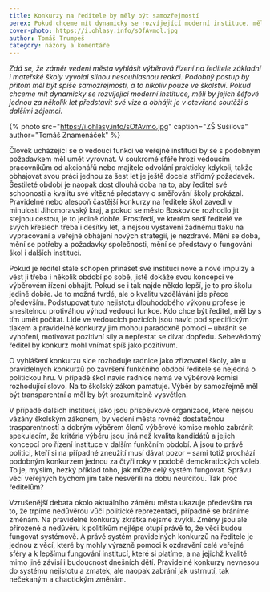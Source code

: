 ```yaml
---
title: Konkurzy na ředitele by měly být samozřejmostí
perex: Pokud chceme mít dynamicky se rozvíjející moderní instituce, měli by jejich šéfové jednou za několik let představit své vize a obhájit je v otevřené soutěži s dalšími zájemci.
cover-photo: https://i.ohlasy.info/sOfAvmol.jpg
author: Tomáš Trumpeš
category: názory a komentáře
---
```


*Zdá se, že záměr vedení města vyhlásit výběrová řízení na ředitele základní i mateřské školy vyvolal silnou nesouhlasnou reakci. Podobný postup by přitom měl být spíše samozřejmostí, a to nikoliv pouze ve školství. Pokud chceme mít dynamicky se rozvíjející moderní instituce, měli by jejich šéfové jednou za několik let představit své vize a obhájit je v otevřené soutěži s dalšími zájemci.*

{% photo src="https://i.ohlasy.info/sOfAvmo.jpg" caption="ZŠ Sušilova" author="Tomáš Znamenáček" %}

Člověk ucházející se o vedoucí funkci ve veřejné instituci by se s podobným požadavkem měl umět vyrovnat. V soukromé sféře hrozí vedoucím pracovníkům od akcionářů nebo majitele odvolání prakticky kdykoli, takže obhajovat svou práci jednou za šest let je ještě docela střídmý požadavek. Šestileté období je naopak dost dlouhá doba na to, aby ředitel své schopnosti a kvalitu své vítězné představy o směřování školy prokázal. Pravidelné nebo alespoň častější konkurzy na ředitele škol zavedl v minulosti Jihomoravský kraj, a pokud se město Boskovice rozhodlo jít stejnou cestou, je to jedině dobře. Prostředí, ve kterém sedí ředitelé ve svých křeslech třeba i desítky let, a nejsou vystaveni žádnému tlaku na vypracování a veřejné obhájení nových strategií, je nezdravé. Mění se doba, mění se potřeby a požadavky společnosti, mění se představy o fungování škol i dalších institucí.

Pokud je ředitel stále schopen přinášet své instituci nové a nové impulzy a vést ji třeba i několik období po sobě, jistě dokáže svou koncepci ve výběrovém řízení obhájit. Pokud se i tak najde někdo lepší, je to pro školu jedině dobře. Je to možná tvrdé, ale o kvalitu vzdělávání jde přece především. Podstupovat tuto nejistotu dlouhodobého výkonu profese je snesitelnou protiváhou výhod vedoucí funkce. Kdo chce být ředitel, měl by s tím umět počítat. Lidé ve vedoucích pozicích jsou navíc pod specifickým tlakem a pravidelné konkurzy jim mohou paradoxně pomoci – ubránit se vyhoření, motivovat pozitivní síly a nepřestat se dívat dopředu. Sebevědomý ředitel by konkurz mohl vnímat spíš jako pozitivum.

O vyhlášení konkurzu sice rozhoduje radnice jako zřizovatel školy, ale u pravidelných konkurzů po završení funkčního období ředitele se nejedná o politickou hru. V případě škol navíc radnice nemá ve výběrové komisi rozhodující slovo. Na to školský zákon pamatuje. Výběr by samozřejmě měl být transparentní a měl by být srozumitelně vysvětlen.

V případě dalších institucí, jako jsou příspěvkové organizace, které nejsou vázány školským zákonem, by vedení města rovněž dostatečnou trasparentností a dobrým výběrem členů výběrové komise mohlo zabránit spekulacím, že kritéria výběru jsou jiná než kvalita kandidátů a jejich koncepcí pro řízení instituce v dalším funkčním období. A jsou to právě politici, kteří si na případné zneužití musí dávat pozor – sami totiž prochází podobným konkurzem jednou za čtyři roky v podobě demokratických voleb. To je, myslím, hezký příklad toho, jak může celý systém fungovat. Správu věcí veřejných bychom jim také nesvěřili na dobu neurčitou. Tak proč ředitelům?

Vzrušenější debata okolo aktuálního záměru města ukazuje především na to, že trpíme nedůvěrou vůči politické reprezentaci, případně se bráníme změnám. Na pravidelné konkurzy zkrátka nejsme zvyklí. Změny jsou ale přirozené a nedůvěru k politikům nejlépe otupí právě to, že věci budou fungovat systémově. A právě systém pravidelných konkurzů na ředitele je jednou z věcí, které by mohly výrazně pomoci k ozdravění celé veřejné sféry a k lepšímu fungování institucí, které si platíme, a na jejichž kvalitě mimo jiné závisí i budoucnost dnešních dětí. Pravidelné konkurzy nevnesou do systému nejistotu a zmatek, ale naopak zabrání jak ustrnutí, tak nečekaným a chaotickým změnám.
